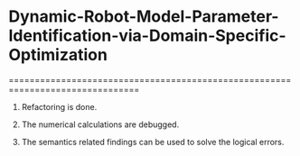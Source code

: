 # Dynamic-Robot-Model-Parameter-Identification-via-Domain-Specific-Optimization
===============================================================================

1. Refactoring is done.

2. The numerical calculations are debugged. 

3. The semantics related findings can be used to solve the logical errors.
